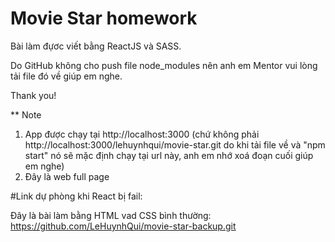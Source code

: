 # Movie Star homework

Bài làm đựơc viết bằng ReactJS và SASS.

Do GitHub không cho push file node_modules nên anh em Mentor vui lòng tải file đó về giúp em nghe.

Thank you!


** Note

1. App được chạy tại http://localhost:3000 (chứ không phải http://localhost:3000/lehuynhqui/movie-star.git do khi tải file về và "npm start" nó sẽ mặc định chạy tại url này, anh em nhớ xoá đoạn cuối giúp em nghe)
2. Đây là web full page 


#Link dự phòng khi React bị fail:

Đây là bài làm bằng HTML vad CSS bình thường: https://github.com/LeHuynhQui/movie-star-backup.git

